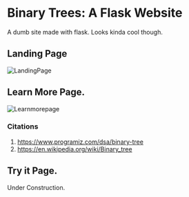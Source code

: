 <br>
<br>

# Binary Trees: A Flask Website
A dumb site made with flask. Looks kinda cool though.

## Landing Page
![LandingPage](https://user-images.githubusercontent.com/63923090/114937409-6645e000-9e5b-11eb-9e4f-40aed7a395f1.png)

## Learn More Page. 
![Learnmorepage](https://user-images.githubusercontent.com/63923090/114937943-174c7a80-9e5c-11eb-9538-b2778cf95b10.png)
### Citations
1. https://www.programiz.com/dsa/binary-tree
2. https://en.wikipedia.org/wiki/Binary_tree

## Try it Page.
Under Construction.
